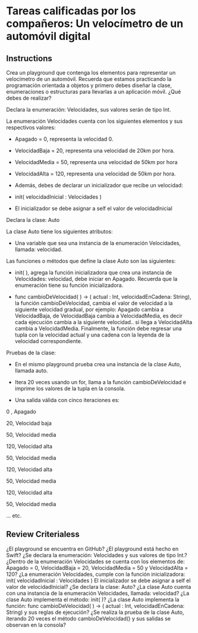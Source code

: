 Tareas calificadas por los compañeros: Un velocímetro de un automóvil digital
==============

**Instructions**
--------------

Crea un playground que contenga los elementos para representar un velocímetro de un automóvil. Recuerda que estamos practicando la programación orientada a objetos y primero debes diseñar la clase, enumeraciones o estructuras para llevarlas a un aplicación móvil. ¿Qué debes de realizar?

Declara la enumeración: Velocidades, sus valores serán de tipo Int.

La enumeración Velocidades cuenta con los siguientes elementos y sus respectivos valores:

- Apagado = 0, representa la velocidad 0.

- VelocidadBaja = 20, representa una velocidad de 20km por hora.

- VelocidadMedia = 50, representa una velocidad de 50km por hora

- VelocidadAlta = 120, representa una velocidad de 50km por hora.

- Además, debes de declarar un inicializador que recibe un velocidad:

- init( velocidadInicial : Velocidades )

- El inicializador se debe asignar a self el valor de velocidadInicial

Declara la clase: Auto

La clase Auto tiene los siguientes atributos:

- Una variable que sea una instancia de la enumeración Velocidades, llamada: velocidad.

Las funciones o métodos que define la clase Auto son las siguientes:

- init( ), agrega la función inicializadora que crea una instancia de Velocidades: velocidad, debe iniciar en Apagado. Recuerda que la enumeración tiene su función inicializadora.

- func cambioDeVelocidad( ) -> ( actual : Int, velocidadEnCadena: String), la función cambioDeVelocidad, cambia el valor de velocidad a la siguiente velocidad gradual, por ejemplo: Apagado cambia a VelocidadBaja, de VelocidadBaja cambia a VelocidadMedia, es decir cada ejecución cambia a la siguiente velocidad.. si llega a VelocidadAlta cambia a VelocidadMedia. Finalmente, la función debe regresar una tupla con la velocidad actual y una cadena con la leyenda de la velocidad correspondiente.

Pruebas de la clase:

- En el mismo playground prueba crea una instancia de la clase Auto, llamada auto.

- Itera 20 veces usando un for, llama a la función cambioDeVelocidad e imprime los valores de la tupla en la consola.

- Una salida válida con cinco iteraciones es:

0 , Apagado

20, Velocidad baja

50, Velocidad media

120, Velocidad alta

50, Velocidad media

120, Velocidad alta

50, Velocidad media

120, Velocidad alta

50, Velocidad media

… etc.


**Review Criterialess**
--------------

¿El playground se encuentra en GitHub?
¿El playground está hecho en Swift?
¿Se declara la enumeración: Velocidades y sus valores de tipo Int.?
¿Dentro de la enumeración Velocidades se cuenta con los elementos de: Apagado = 0, VelocidadBaja = 20, VelocidadMedia = 50 y VelocidadAlta = 120?
¿La enumeración Velocidades, cumple con la función inicializadora:  init( velocidadInicial : Velocidades ) El inicializador se debe asignar a self el valor de velocidadInicial?
¿Se declara la clase: Auto?
¿La clase Auto cuenta con una instancia de la enumeración Velocidades, llamada: velocidad?
¿La clase Auto implementa el método: init( )?
¿La clase Auto implementa la función: func cambioDeVelocidad( ) -> ( actual : Int, velocidadEnCadena: String) y sus reglas de ejecución?
¿Se realiza la prueba de la clase Auto, iterando 20 veces el método cambioDeVelocidad() y sus salidas se observan en la consola?
